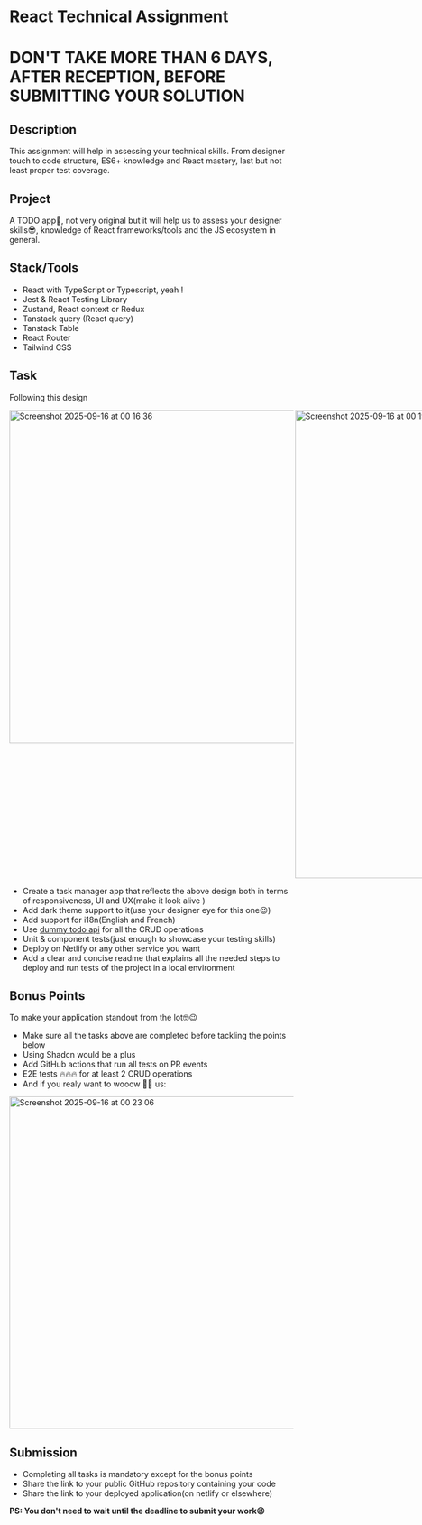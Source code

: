 # React Technical Assignment

# DON'T TAKE MORE THAN 6 DAYS, AFTER RECEPTION, BEFORE SUBMITTING YOUR SOLUTION

## Description

This assignment will help in assessing your technical skills. From designer touch to code structure, ES6+ knowledge and React mastery, last but not least proper test coverage.

## Project

A TODO app🤪, not very original but it will help us to assess your designer skills😎, knowledge of React frameworks/tools and the JS ecosystem in general.

## Stack/Tools

- React with TypeScript or Typescript, yeah !
- Jest & React Testing Library
- Zustand, React context or Redux
- Tanstack query (React query)
- Tanstack Table
- React Router
- Tailwind CSS


## Task

Following this design
<div style="display: flex; gap: 3px;">
  
<img width="830" height="590" alt="Screenshot 2025-09-16 at 00 16 36" src="https://github.com/user-attachments/assets/4e69026f-e5c5-4659-b1c9-814de4e090cc" />
<img width="830" height="830" alt="Screenshot 2025-09-16 at 00 19 36" src="https://github.com/user-attachments/assets/4d1a23f8-215c-46db-9e89-0c040e181a6e" />
</div>


- Create a task manager app that reflects the above design both in terms of responsiveness, UI and UX(make it look alive )
- Add dark theme support to it(use your designer eye for this one😉)
- Add support for i18n(English and French)
- Use [dummy todo api](https://dummyjson.com/docs/todos) for all the CRUD operations
- Unit & component tests(just enough to showcase your testing skills)
- Deploy on Netlify or any other service you want
- Add a clear and concise readme that explains all the needed steps to deploy and run tests of the project in a local environment

## Bonus Points

To make your application standout from the lot🤓😉

- Make sure all the tasks above are completed before tackling the points below
- Using Shadcn would be a plus
- Add GitHub actions that run all tests on PR events
- E2E tests 🔥🔥🔥 for at least 2 CRUD operations
- And if you realy want to wooow 🤩😉 us:
<img width="830" height="589" alt="Screenshot 2025-09-16 at 00 23 06" src="https://github.com/user-attachments/assets/04d6b9db-61a2-4d44-8946-81059060dc43" />


## Submission

- Completing all tasks is mandatory except for the bonus points
- Share the link to your public GitHub repository containing your code
- Share the link to your deployed application(on netlify or elsewhere)

**PS: You don't need to wait until the deadline to submit your work😉**
